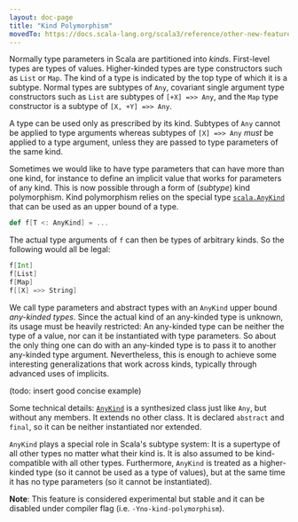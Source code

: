 ```yaml
---
layout: doc-page
title: "Kind Polymorphism"
movedTo: https://docs.scala-lang.org/scala3/reference/other-new-features/kind-polymorphism.html
---
```


Normally type parameters in Scala are partitioned into _kinds_. First-level types are types of values. Higher-kinded types are type constructors
such as `List` or `Map`. The kind of a type is indicated by the top type of which it is a subtype. Normal types are subtypes of `Any`,
covariant single argument type constructors such as `List` are subtypes of `[+X] =>> Any`, and the `Map` type constructor is
a subtype of `[X, +Y] =>> Any`.

A type can be used only as prescribed by its kind. Subtypes of `Any` cannot be applied to type arguments whereas subtypes of `[X] =>> Any`
_must_ be applied to a type argument, unless they are passed to type parameters of the same kind.

Sometimes we would like to have type parameters that can have more than one kind, for instance to define an implicit
value that works for parameters of any kind. This is now possible through a form of (_subtype_) kind polymorphism.
Kind polymorphism relies on the special type [`scala.AnyKind`](https://scala-lang.org/api/3.x/scala/AnyKind.html) that can be used as an upper bound of a type.

```scala
def f[T <: AnyKind] = ...
```

The actual type arguments of `f` can then be types of arbitrary kinds. So the following would all be legal:

```scala
f[Int]
f[List]
f[Map]
f[[X] =>> String]
```

We call type parameters and abstract types with an `AnyKind` upper bound _any-kinded types_.
Since the actual kind of an any-kinded type is unknown, its usage must be heavily restricted: An any-kinded type
can be neither the type of a value, nor can it be instantiated with type parameters. So about the only
thing one can do with an any-kinded type is to pass it to another any-kinded type argument.
Nevertheless, this is enough to achieve some interesting generalizations that work across kinds, typically
through advanced uses of implicits.

(todo: insert good concise example)

Some technical details: [`AnyKind`](https://scala-lang.org/api/3.x/scala/AnyKind.html) is a synthesized class just like `Any`, but without any members. It extends no other class.
It is declared `abstract` and `final`, so it can be neither instantiated nor extended.

`AnyKind` plays a special role in Scala's subtype system: It is a supertype of all other types no matter what their kind is. It is also assumed to be kind-compatible with all other types. Furthermore, `AnyKind` is treated as a higher-kinded type (so it cannot be used as a type of values), but at the same time it has no type parameters (so it cannot be instantiated).

**Note**: This feature is considered experimental but stable and it can be disabled under compiler flag
(i.e. `-Yno-kind-polymorphism`).
